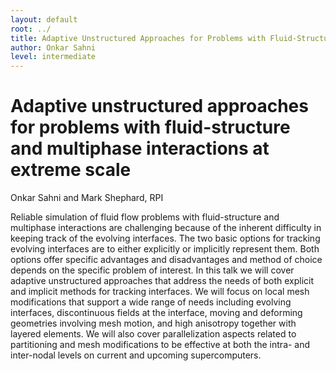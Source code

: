 ```yaml
---
layout: default
root: ../
title: Adaptive Unstructured Approaches for Problems with Fluid-Structure and Multiphase Interactions at Extreme Scale
author: Onkar Sahni
level: intermediate
---
```


# Adaptive unstructured approaches for problems with fluid-structure and multiphase interactions at extreme scale

Onkar Sahni and Mark Shephard, RPI

Reliable simulation of fluid flow problems with fluid-structure and
multiphase interactions are challenging because of the inherent
difficulty in keeping track of the evolving interfaces. The two basic
options for tracking evolving interfaces are to either explicitly or
implicitly represent them. Both options offer specific advantages and
disadvantages and method of choice depends on the specific problem of
interest. In this talk we will cover adaptive unstructured approaches
that address the needs of both explicit and implicit methods for
tracking interfaces. We will focus on local mesh modifications that
support a wide range of needs including evolving interfaces,
discontinuous fields at the interface, moving and deforming geometries
involving mesh motion, and high anisotropy together with layered
elements. We will also cover parallelization aspects related to
partitioning and mesh modifications to be effective at both the intra-
and inter-nodal levels on current and upcoming supercomputers.
